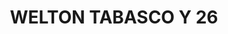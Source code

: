 ---
title: "WELTON TABASCO Y 26"
url: /san-luis-rio-colorado/welton-tabasco-y-26/
shop: Supermarkt
---